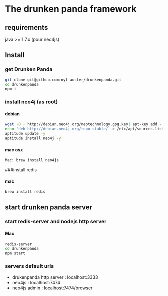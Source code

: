 # The drunken panda framework

## requirements

java >= 1.7.x (pour neo4js)

## Install

### get Drunken Panda
```sh
git clone git@github.com:nyl-auster/drunkenpanda.git
cd drunkenpanda
npm i
```

### install neo4j (as root)

#### debian
```sh
wget -O - http://debian.neo4j.org/neotechnology.gpg.key| apt-key add -
echo 'deb http://debian.neo4j.org/repo stable/' > /etc/apt/sources.list.d/neo4j.list
aptitude update -y
aptitude install neo4j -y
```

#### mac osx
```sh
Mac: brew install neo4js
```

###install redis

#### mac

```sh
brew install redis
```
## start drunken panda server

### start redis-server and nodejs http server

#### Mac
```sh
redis-server
cd drunkenpanda
npm start
```

### servers default urls

* drukenpanda http server : localhost:3333
* neo4js : localhost:7474
* neo4js admin : localhost:7474/browser

